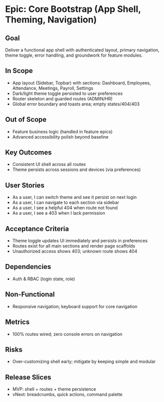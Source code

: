 # Epic: Core Bootstrap (App Shell, Theming, Navigation)

## Goal
Deliver a functional app shell with authenticated layout, primary navigation, theme toggle, error handling, and groundwork for feature modules.

## In Scope
- App layout (Sidebar, Topbar) with sections: Dashboard, Employees, Attendance, Meetings, Payroll, Settings
- Dark/light theme toggle persisted to user preferences
- Router skeleton and guarded routes (ADMIN/HR)
- Global error boundary and toasts area; empty states/404/403

## Out of Scope
- Feature business logic (handled in feature epics)
- Advanced accessibility polish beyond baseline

## Key Outcomes
- Consistent UI shell across all routes
- Theme persists across sessions and devices (via preferences)

## User Stories
- As a user, I can switch theme and see it persist on next login
- As a user, I can navigate to each section via sidebar
- As a user, I see a helpful 404 when route not found
- As a user, I see a 403 when I lack permission

## Acceptance Criteria
- Theme toggle updates UI immediately and persists in preferences
- Routes exist for all main sections and render page scaffolds
- Unauthorized access shows 403; unknown route shows 404

## Dependencies
- Auth & RBAC (login state, role)

## Non-Functional
- Responsive navigation; keyboard support for core navigation

## Metrics
- 100% routes wired; zero console errors on navigation

## Risks
- Over-customizing shell early; mitigate by keeping simple and modular

## Release Slices
- MVP: shell + routes + theme persistence
- vNext: breadcrumbs, quick actions, command palette

